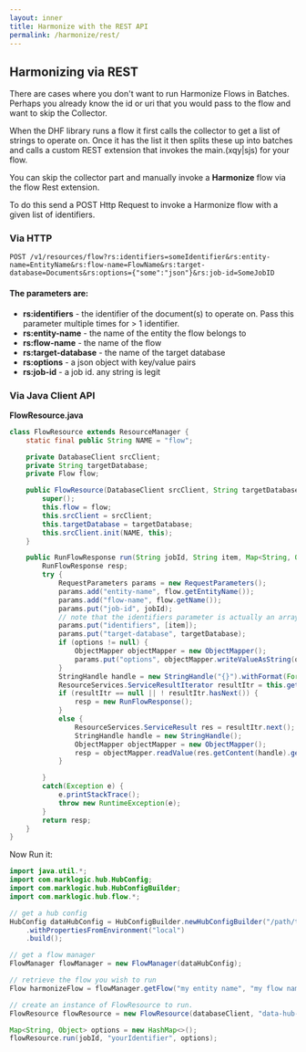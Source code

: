 ```yaml
---
layout: inner
title: Harmonize with the REST API
permalink: /harmonize/rest/
---
```


## Harmonizing via REST

There are cases where you don't want to run Harmonize Flows in Batches. Perhaps you already know the id or uri that you would pass to the flow and want to skip the Collector.

When the DHF library runs a flow it first calls the collector to get a list of strings to operate on. Once it has the list it then splits these up into batches and calls a custom REST extension that invokes the main.(xqy\|sjs) for your flow.

You can skip the collector part and manually invoke a **Harmonize** flow via the flow Rest extension.

To do this send a POST Http Request to invoke a Harmonize flow with a given list of identifiers.


### Via HTTP

```
POST /v1/resources/flow?rs:identifiers=someIdentifier&rs:entity-name=EntityName&rs:flow-name=FlowName&rs:target-database=Documents&rs:options={"some":"json"}&rs:job-id=SomeJobID
```

#### The parameters are:
- **rs:identifiers** - the identifier of the document(s) to operate on. Pass this parameter multiple times for > 1 identifier.
- **rs:entity-name** - the name of the entity the flow belongs to
- **rs:flow-name** - the name of the flow
- **rs:target-database** - the name of the target database
- **rs:options** - a json object with key/value pairs
- **rs:job-id** - a job id. any string is legit

### Via Java Client API

**FlowResource.java**

```java
class FlowResource extends ResourceManager {
    static final public String NAME = "flow";

    private DatabaseClient srcClient;
    private String targetDatabase;
    private Flow flow;

    public FlowResource(DatabaseClient srcClient, String targetDatabase, Flow flow) {
        super();
        this.flow = flow;
        this.srcClient = srcClient;
        this.targetDatabase = targetDatabase;
        this.srcClient.init(NAME, this);
    }

    public RunFlowResponse run(String jobId, String item, Map<String, Object> options) {
        RunFlowResponse resp;
        try {
            RequestParameters params = new RequestParameters();
            params.add("entity-name", flow.getEntityName());
            params.add("flow-name", flow.getName());
            params.put("job-id", jobId);
            // note that the identifiers parameter is actually an array of strings
            params.put("identifiers", [item]);
            params.put("target-database", targetDatabase);
            if (options != null) {
                ObjectMapper objectMapper = new ObjectMapper();
                params.put("options", objectMapper.writeValueAsString(options));
            }
            StringHandle handle = new StringHandle("{}").withFormat(Format.JSON);
            ResourceServices.ServiceResultIterator resultItr = this.getServices().post(params, handle);
            if (resultItr == null || ! resultItr.hasNext()) {
                resp = new RunFlowResponse();
            }
            else {
                ResourceServices.ServiceResult res = resultItr.next();
                StringHandle handle = new StringHandle();
                ObjectMapper objectMapper = new ObjectMapper();
                resp = objectMapper.readValue(res.getContent(handle).get(), RunFlowResponse.class);
            }

        }
        catch(Exception e) {
            e.printStackTrace();
            throw new RuntimeException(e);
        }
        return resp;
    }
}
```

Now Run it:

```java
import java.util.*;
import com.marklogic.hub.HubConfig;
import com.marklogic.hub.HubConfigBuilder;
import com.marklogic.hub.flow.*;

// get a hub config
HubConfig dataHubConfig = HubConfigBuilder.newHubConfigBuilder("/path/to/your/project")
    .withPropertiesFromEnvironment("local")
    .build();

// get a flow manager
FlowManager flowManager = new FlowManager(dataHubConfig);

// retrieve the flow you wish to run
Flow harmonizeFlow = flowManager.getFlow("my entity name", "my flow name", FlowType.HARMONIZE);

// create an instance of FlowResource to run.
FlowResource flowResource = new FlowResource(databaseClient, "data-hub-FINAL", flow);

Map<String, Object> options = new HashMap<>();
flowResource.run(jobId, "yourIdentifier", options);
```
